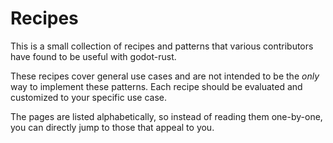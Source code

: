 # Recipes

This is a small collection of recipes and patterns that various contributors have found to be useful with godot-rust.

These recipes cover general use cases and are not intended to be the *only* way to implement these patterns. Each recipe should be evaluated and customized to your specific use case.

The pages are listed alphabetically, so instead of reading them one-by-one, you can directly jump to those that appeal to you. 